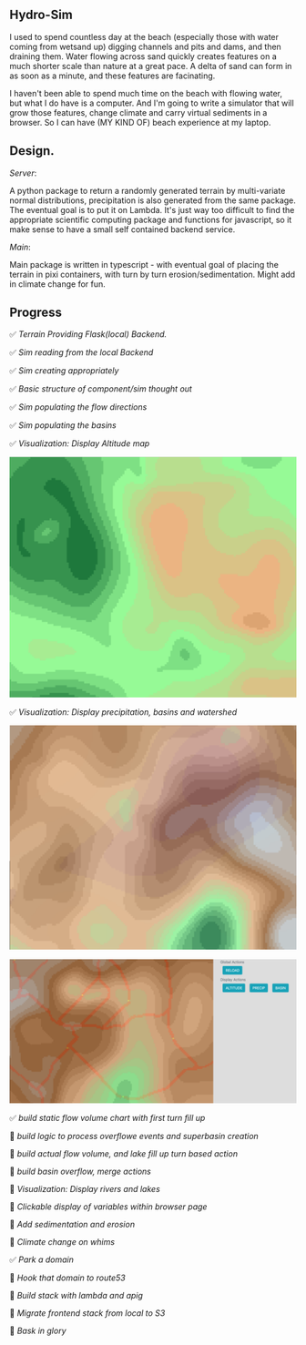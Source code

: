 ## Hydro-Sim

I used to spend countless day at the beach (especially those with water coming from wetsand up) digging channels and pits and dams, and then draining them. Water flowing across sand quickly creates features on a much shorter scale than nature at a great pace. A delta of sand can form in as soon as a minute, and these features are facinating.

I haven't been able to spend much time on the beach with flowing water, but what I do have is a computer. And I'm going to write a simulator that will grow those features, change climate and carry virtual sediments in a browser. So I can have (MY KIND OF) beach experience at my laptop.

## Design.

*Server*:

A python package to return a randomly generated terrain by multi-variate normal distributions, precipitation is also generated from the same package. The eventual goal is to put it on Lambda. It's just way too difficult to find the appropriate scientific computing package and functions for javascript, so it make sense to have a small self contained backend service.

*Main*:

Main package is written in typescript - with eventual goal of placing the terrain in pixi containers, with turn by turn erosion/sedimentation. Might add in climate change for fun.

## Progress

:white_check_mark: *Terrain Providing Flask(local) Backend.*

:white_check_mark: *Sim reading from the local Backend*

:white_check_mark: *Sim creating appropriately*

:white_check_mark: *Basic structure of component/sim thought out*

:white_check_mark: *Sim populating the flow directions*

:white_check_mark: *Sim populating the basins*

:white_check_mark: *Visualization: Display Altitude map*

![Altitude Map](/images/alt_map.png)

:white_check_mark: *Visualization: Display precipitation, basins and watershed*

![Precipitation Map](/images/precip_map.png)

![Basin Map](/images/basin_map.png)

:white_check_mark: *build static flow volume chart with first turn fill up*

:black_square_button: *build logic to process overflowe events and superbasin creation*

:black_square_button: *build actual flow volume, and lake fill up turn based action*

:black_square_button: *build basin overflow, merge actions*

:black_square_button: *Visualization: Display rivers and lakes*

:black_square_button: *Clickable display of variables within browser page*

:black_square_button: *Add sedimentation and erosion*

:black_square_button: *Climate change on whims*

:white_check_mark: *Park a domain*

:black_square_button: *Hook that domain to route53*

:black_square_button: *Build stack with lambda and apig*

:black_square_button: *Migrate frontend stack from local to S3*

:black_square_button: *Bask in glory*
